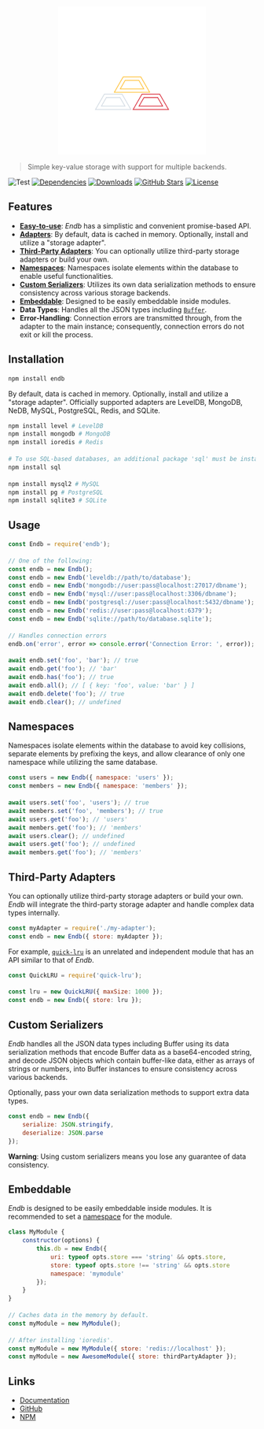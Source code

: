 <div align="center">
    <a href="https://endb.js.org"><img src="docs/media/logo.png" width="300" height="300" alt="Endb" /></a>
</div>

> Simple key-value storage with support for multiple backends.

![Test](https://github.com/chroventer/endb/workflows/Test/badge.svg)
[![Dependencies](https://img.shields.io/david/chroventer/endb.svg?maxAge=3600)](https://david-dm.org/chroventer/endb)
[![Downloads](https://badgen.net/npm/dt/endb)](https://www.npmjs.com/package/endb)
[![GitHub Stars](https://badgen.net/github/stars/chroventer/endb)](https://github.com/chroventer/endb)
[![License](https://badgen.net/github/license/chroventer/endb)](https://github.com/chroventer/endb/blob/master/LICENSE)

## Features

- [**Easy-to-use**](#usage): *Endb* has a simplistic and convenient promise-based API.
- [**Adapters**](#usage): By default, data is cached in memory. Optionally, install and utilize a "storage adapter".
- [**Third-Party Adapters**](#third-party-adapters): You can optionally utilize third-party storage adapters or build your own.
- [**Namespaces**](#namespaces): Namespaces isolate elements within the database to enable useful functionalities.
- [**Custom Serializers**](#custom-serializers): Utilizes its own data serialization methods to ensure consistency across various storage backends.
- [**Embeddable**](#embeddable): Designed to be easily embeddable inside modules.
- **Data Types**: Handles all the JSON types including [`Buffer`](https://nodejs.org/api/buffer.html).
- **Error-Handling**: Connection errors are transmitted through, from the adapter to the main instance; consequently, connection errors do not exit or kill the process.

## Installation

```bash
npm install endb
```

By default, data is cached in memory. Optionally, install and utilize a "storage adapter". Officially supported adapters are LevelDB, MongoDB, NeDB, MySQL, PostgreSQL, Redis, and SQLite.

```bash
npm install level # LevelDB
npm install mongodb # MongoDB
npm install ioredis # Redis

# To use SQL-based databases, an additional package 'sql' must be installed and an adapter
npm install sql

npm install mysql2 # MySQL
npm install pg # PostgreSQL
npm install sqlite3 # SQLite
```

## Usage

```javascript
const Endb = require('endb');

// One of the following:
const endb = new Endb();
const endb = new Endb('leveldb://path/to/database');
const endb = new Endb('mongodb://user:pass@localhost:27017/dbname');
const endb = new Endb('mysql://user:pass@localhost:3306/dbname');
const endb = new Endb('postgresql://user:pass@localhost:5432/dbname');
const endb = new Endb('redis://user:pass@localhost:6379');
const endb = new Endb('sqlite://path/to/database.sqlite');

// Handles connection errors
endb.on('error', error => console.error('Connection Error: ', error));

await endb.set('foo', 'bar'); // true
await endb.get('foo'); // 'bar'
await endb.has('foo'); // true
await endb.all(); // [ { key: 'foo', value: 'bar' } ]
await endb.delete('foo'); // true
await endb.clear(); // undefined
```

## Namespaces

Namespaces isolate elements within the database to avoid key collisions, separate elements by prefixing the keys, and allow clearance of only one namespace while utilizing the same database.

```javascript
const users = new Endb({ namespace: 'users' });
const members = new Endb({ namespace: 'members' });

await users.set('foo', 'users'); // true
await members.set('foo', 'members'); // true
await users.get('foo'); // 'users'
await members.get('foo'); // 'members'
await users.clear(); // undefined
await users.get('foo'); // undefined
await members.get('foo'); // 'members'
```

## Third-Party Adapters

You can optionally utilize third-party storage adapters or build your own. *Endb* will integrate the third-party storage adapter and handle complex data types internally.

```javascript
const myAdapter = require('./my-adapter');
const endb = new Endb({ store: myAdapter });
```

For example, [`quick-lru`](https://github.com/sindresorhus/quick-lru) is an unrelated and independent module that has an API similar to that of *Endb*.

```javascript
const QuickLRU = require('quick-lru');

const lru = new QuickLRU({ maxSize: 1000 });
const endb = new Endb({ store: lru });
```

## Custom Serializers

*Endb* handles all the JSON data types including Buffer using its data serialization methods that encode Buffer data as a base64-encoded string, and decode JSON objects which contain buffer-like data, either as arrays of strings or numbers, into Buffer instances to ensure consistency across various backends.

Optionally, pass your own data serialization methods to support extra data types.

```javascript
const endb = new Endb({
    serialize: JSON.stringify,
    deserialize: JSON.parse
});
```

**Warning**: Using custom serializers means you lose any guarantee of data consistency.

## Embeddable

*Endb* is designed to be easily embeddable inside modules. It is recommended to set a [namespace](#namespaces) for the module.

```javascript
class MyModule {
    constructor(options) {
        this.db = new Endb({
            uri: typeof opts.store === 'string' && opts.store,
			store: typeof opts.store !== 'string' && opts.store
            namespace: 'mymodule'
        });
    }
}

// Caches data in the memory by default.
const myModule = new MyModule();

// After installing 'ioredis'.
const myModule = new MyModule({ store: 'redis://localhost' });
const myModule = new AwesomeModule({ store: thirdPartyAdapter });
```

## Links

- [Documentation](https://endb.js.org "Documentation")
- [GitHub](https://github.com/chroventer/endb "GitHub")
- [NPM](https://npmjs.com/package/endb "NPM")
